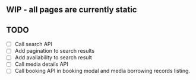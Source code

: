 ## WIP - all pages are currently static

## TODO
- [ ] Call search API 
- [ ] Add pagination to search results
- [ ] Add availability to search result
- [ ] Call media details API
- [ ] Call booking API in booking modal and media borrowing records listing.
